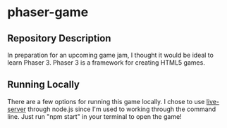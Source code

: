 # phaser-game

## Repository Description
In preparation for an upcoming game jam, I thought it would be ideal to learn Phaser 3. Phaser 3 is a framework for creating HTML5 games.

## Running Locally
There are a few options for running this game locally. I chose to use [live-server](https://www.npmjs.com/package/live-server) through node.js since I'm used to working through the command line. Just run "npm start" in your terminal to open the game!
